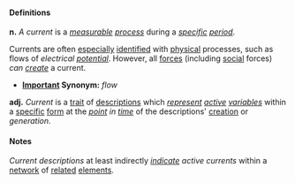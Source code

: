#### Definitions

**n.**  *A current* is a *[measurable](https://github.com/gcassel/Modular-Organization-Terminology/blob/master/terms/measure.md) [process](https://github.com/gcassel/Modular-Organization-Terminology/blob/master/terms/process.md)* during a *[specific](https://github.com/gcassel/Modular-Organization-Terminology/blob/master/terms/specific.md) [period](https://github.com/gcassel/Modular-Organization-Terminology/blob/master/terms/period.md)*.
		
Currents are often [especially](https://github.com/gcassel/Modular-Organization-Terminology/blob/master/terms/specialize.md) [identified](https://github.com/gcassel/Modular-Organization-Terminology/blob/master/terms/identify.md) with [physical](https://github.com/gcassel/Modular-Organization-Terminology/blob/master/terms/physical.md) processes, such as flows of *electrical [potential](https://github.com/gcassel/Modular-Organization-Terminology/blob/master/terms/potential.md)*.  However, all [forces](https://github.com/gcassel/Modular-Organization-Terminology/blob/master/terms/force.md) (including [social](https://github.com/gcassel/Modular-Organization-Terminology/blob/master/terms/social.md) forces) *can [create](https://github.com/gcassel/Modular-Organization-Terminology/blob/master/terms/create.md)* a current.

* **[Important](https://github.com/gcassel/Modular-Organization-Terminology/blob/master/terms/importance.md) Synonym:**  *flow*

**adj.**  *Current* is a [trait](https://github.com/gcassel/Modular-Organization-Terminology/blob/master/terms/trait.md) of [descriptions](https://github.com/gcassel/Modular-Organization-Terminology/blob/master/terms/description.md) which *[represent](https://github.com/gcassel/Modular-Organization-Terminology/blob/master/terms/represent.md) [active](https://github.com/gcassel/Modular-Organization-Terminology/blob/master/terms/active.md) [variables](https://github.com/gcassel/Modular-Organization-Terminology/blob/master/terms/variable.md)* within a [specific](https://github.com/gcassel/Modular-Organization-Terminology/blob/master/terms/specific.md) [form](https://github.com/gcassel/Modular-Organization-Terminology/blob/master/terms/form.md) at the *[point](https://github.com/gcassel/Modular-Organization-Terminology/blob/master/terms/point.md) in [time](https://github.com/gcassel/Modular-Organization-Terminology/blob/master/terms/time.md)* of the descriptions' [creation](https://github.com/gcassel/Modular-Organization-Terminology/blob/master/terms/creation.md) or *generation*.
		
#### Notes

*Current descriptions* at least indirectly *[indicate](https://github.com/gcassel/Modular-Organization-Terminology/blob/master/terms/indicate.md) active currents* within a [network](https://github.com/gcassel/Modular-Organization-Terminology/blob/master/terms/network.md) of [related](https://github.com/gcassel/Modular-Organization-Terminology/blob/master/terms/relationship.md) [elements](https://github.com/gcassel/Modular-Organization-Terminology/blob/master/terms/element.md).  
